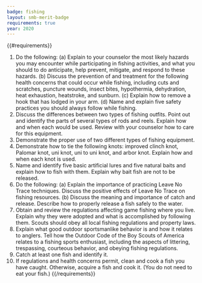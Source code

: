 ```yaml
---
badge: fishing
layout: smb-merit-badge
requirements: true
year: 2020
---
```


{{#requirements}}
1. Do the following:
    (a) Explain to your counselor the most likely hazards you may encounter while participating in fishing activities, and what you should to do anticipate, help prevent, mitigate, and respond to these hazards.
    (b) Discuss the prevention of and treatment for the following health concerns that could occur while fishing, including cuts and scratches, puncture wounds, insect bites, hypothermia, dehydration, heat exhaustion, heatstroke, and sunburn.
    (c) Explain how to remove a hook that has lodged in your arm.
    (d) Name and explain five safety practices you should always follow while fishing.
2. Discuss the differences between two types of fishing outfits. Point out and identify the parts of several types of rods and reels. Explain how and when each would be used. Review with your counselor how to care for this equipment.
3. Demonstrate the proper use of two different types of fishing equipment.
4. Demonstrate how to tie the following knots: improved clinch knot, Palomar knot, uni knot, uni to uni knot, and arbor knot. Explain how and when each knot is used.
5. Name and identify five basic artificial lures and five natural baits and explain how to fish with them. Explain why bait fish are not to be released.
6. Do the following:
    (a) Explain the importance of practicing Leave No Trace techniques. Discuss the positive effects of Leave No Trace on fishing resources.
    (b) Discuss the meaning and importance of catch and release. Describe how to properly release a fish safely to the water.
7. Obtain and review the regulations affecting game fishing where you live. Explain why they were adopted and what is accomplished by following them.
    Scouts should obey all local fishing regulations and property laws.
8. Explain what good outdoor sportsmanlike behavior is and how it relates to anglers. Tell how the Outdoor Code of the Boy Scouts of America relates to a fishing sports enthusiast, including the aspects of littering, trespassing, courteous behavior, and obeying fishing regulations.
9. Catch at least one fish and identify it.
10. If regulations and health concerns permit, clean and cook a fish you have caught. Otherwise, acquire a fish and cook it. (You do not need to eat your fish.)
{{/requirements}}
